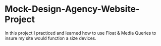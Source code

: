 # Mock-Design-Agency-Website-Project
In this project I practiced and learned how to use Float &amp; Media Queries to insure my site would function a size devices.
